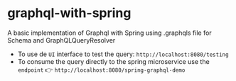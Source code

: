 # graphql-with-spring
A basic implementation of Graphql with Spring using .graphqls file for Schema and GraphQLQueryResolver 

- To use de `UI` interface to test the query: `http://localhost:8080/testing`
- To consume the query directly to the spring microservice use the `endpoint` :point_right: `http://localhost:8080/spring-graphql-demo`
